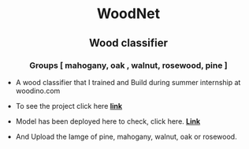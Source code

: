<center><h1> WoodNet</h1></center>
<center><h2> Wood classifier </h2></center> 
<center><h3> Groups [ mahogany, oak , walnut, rosewood, pine ]</h3></center>

* A wood classifier that I trained and Build during summer internship at woodino.com

* To see the project click here [**link**](https://shadab4150.github.io/WoodNet/wood_classifier.html)

* Model has been deployed here to check, click here. [**Link**](https://woodnetv1.onrender.com/)

* And Upload the Iamge of pine, mahogany, walnut, oak or rosewood.
